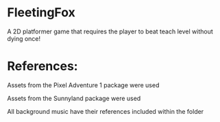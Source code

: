 # FleetingFox
A 2D platformer game that requires the player to beat teach level without dying once!

# References:
Assets from the Pixel Adventure 1 package were used

Assets from the Sunnyland package were used

All background music have their references included within the folder

